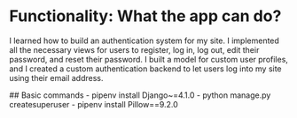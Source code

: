 # Functionality: What the app can do?
 <p> I learned how to build an authentication system for my site. I implemented all 
the necessary views for users to register, log in, log out, edit their password, and reset their password. 
I built a model for custom user profiles, and I created a custom authentication backend to let 
users log into my site using their email address.</p>
## Basic commands
- pipenv install Django~=4.1.0
- python manage.py createsuperuser
- pipenv install Pillow==9.2.0